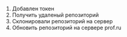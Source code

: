 1. Добавлен токен
2. Получить удаленый репозиторий
3. Склонировали репозиторий на сервер
4. Обновить репозиторий на сервере prof.ru